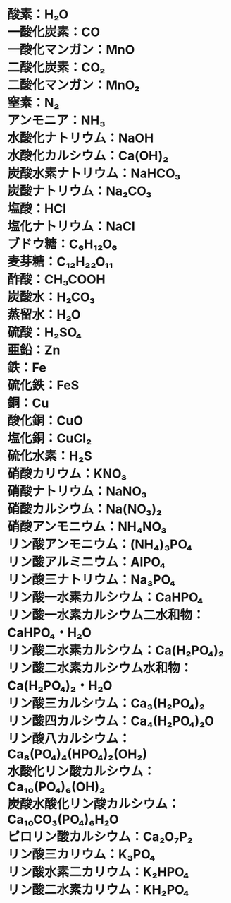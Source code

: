 <html lang="ja">
  <head>
    <meta charset="UTF-8">
    <meta name="viewport" content="width=device-width, initial-scale=1.0">
    <title>化学式</title>
    <style>
      h2 {
        color: black
      }
      body {
        background: white
        font-family:'ＭＳ Ｐゴシック','メイリオ','ヒラギノ角ゴ Pro W3',sans-serif;
      }
    </style>
  </head>
<body>
  <h1>
  酸素：H₂O<br>
  一酸化炭素：CO<br>
  一酸化マンガン：MnO<br>
  二酸化炭素：CO₂<br>
  二酸化マンガン：MnO₂<br>
  窒素：N₂<br>
  アンモニア：NH₃<br>
  水酸化ナトリウム：NaOH<br>
  水酸化カルシウム：Ca(OH)₂<br>
  炭酸水素ナトリウム：NaHCO₃<br>
  炭酸ナトリウム：Na₂CO₃<br>
  塩酸：HCl<br>
  塩化ナトリウム：NaCl<br>
ブドウ糖：C₆H₁₂O₆<br>
  麦芽糖：C₁₂H₂₂O₁₁<br>
  酢酸：CH₃COOH<br>
  炭酸水：H₂CO₃<br>
蒸留水：H₂O<br>
  硫酸：H₂SO₄<br>
  亜鉛：Zn<br>
  鉄：Fe<br>
  硫化鉄：FeS<br>
  銅：Cu<br>
  酸化銅：CuO<br>
  塩化銅：CuCl₂<br>
  硫化水素：H₂S<br>
  硝酸カリウム：KNO₃<br>
  硝酸ナトリウム：NaNO₃<br>
  硝酸カルシウム：Na(NO₃)₂<br>
  硝酸アンモニウム：NH₄NO₃<br>
  リン酸アンモニウム：(NH₄)₃PO₄<br>
  リン酸アルミニウム：AlPO₄<br>
  リン酸三ナトリウム：Na₃PO₄<br>
  リン酸一水素カルシウム：CaHPO₄<br>
  リン酸一水素カルシウム二水和物：CaHPO₄・H₂O<br>
  リン酸二水素カルシウム：Ca(H₂PO₄)₂<br>
  リン酸二水素カルシウム水和物：Ca(H₂PO₄)₂・H₂O<br>
  リン酸三カルシウム：Ca₃(H₂PO₄)₂<br>
  リン酸四カルシウム：Ca₄(H₂PO₄)₂O<br>
  リン酸八カルシウム：Ca₈(PO₄)₄(HPO₄)₂(OH₂)<br>
  水酸化リン酸カルシウム：Ca₁₀(PO₄)₆(OH)₂<br>
  炭酸水酸化リン酸カルシウム：Ca₁₀CO₃(PO₄)₆H₂O<br>
  ピロリン酸カルシウム：Ca₂O₇P₂<br>
  リン酸三カリウム：K₃PO₄<br>
  リン酸水素二カリウム：K₂HPO₄<br>
  リン酸二水素カリウム：KH₂PO₄<br>
  </h1>
</body>
</html>
